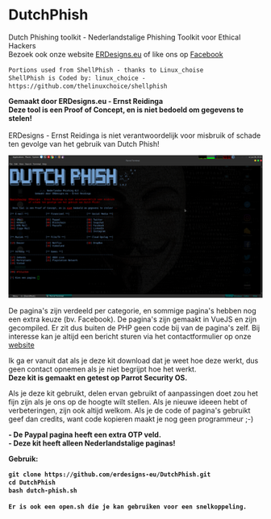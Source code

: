 # DutchPhish
Dutch Phishing toolkit - Nederlandstalige Phishing Toolkit voor Ethical Hackers<br>
Bezoek ook onze website <a href="https://erdesigns.eu">ERDesigns.eu</a> of like ons op <a href="https://fb.me/erdesignseu">Facebook</a>

```
Portions used from ShellPhish - thanks to Linux_choise
ShellPhish is Coded by: linux_choice - https://github.com/thelinuxchoice/shellphish
```

<b>Gemaakt door ERDesigns.eu - Ernst Reidinga</b><br>
<b>Deze tool is een Proof of Concept, en is niet bedoeld om gegevens te stelen!</b><br><br>
ERDesigns - Ernst Reidinga is niet verantwoordelijk voor misbruik of schade ten gevolge van het gebruik van Dutch Phish!

![Screenshot](screenshot.png)

De pagina's zijn verdeeld per categorie, en sommige pagina's hebben nog een extra keuze (bv. Facebook). De pagina's zijn gemaakt in VueJS en zijn gecompiled. Er zit dus buiten de PHP geen code bij van de pagina's zelf. Bij interesse kan je altijd een bericht sturen via het contactformulier op onze <a href="https://erdesigns.eu/app/start/contact" target="_blank">website</a>

Ik ga er vanuit dat als je deze kit download dat je weet hoe deze werkt, dus geen contact opnemen als je niet begrijpt hoe het werkt.<br><b>Deze kit is gemaakt en getest op Parrot Security OS.</b>

Als je deze kit gebruikt, delen ervan gebruikt of aanpassingen doet zou het fijn zijn als je ons op de hoogte wilt stellen. Als je nieuwe ideeen hebt of verbeteringen, zijn ook altijd welkom. Als je de code of pagina's gebruikt geef dan credits, want code kopieren maakt je nog geen programmeur ;-)

<b>- De Paypal pagina heeft een extra OTP veld.</b><br>
<b>- Deze kit heeft alleen Nederlandstalige paginas!</b><br>

<b>Gebruik:<b><br>
``` 
git clone https://github.com/erdesigns-eu/DutchPhish.git
cd DutchPhish
bash dutch-phish.sh
  
Er is ook een open.sh die je kan gebruiken voor een snelkoppeling.
```
